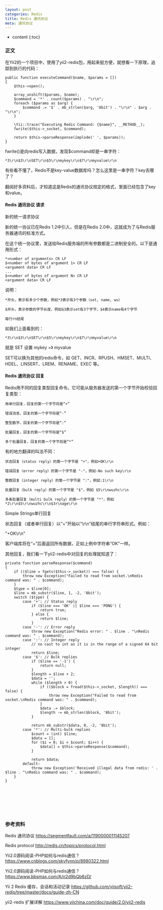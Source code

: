 ```yaml
---
layout: post
categories: Redis
title: Redis 通讯协议
meta: 通讯协议
---
```

* content
{:toc}

### 正文

在Yii2的一个项目中，使用了yii2-redis包，用起来挺方便，就想看一下原理，追踪到执行的代码：
```
public function executeCommand($name, $params = [])
{
    $this->open();

    array_unshift($params, $name);
    $command = '*' . count($params) . "\r\n";
    foreach ($params as $arg) {
        $command .= '$' . mb_strlen($arg, '8bit') . "\r\n" . $arg . "\r\n";
    }

    \Yii::trace("Executing Redis Command: {$name}", __METHOD__);
    fwrite($this->_socket, $command);

    return $this->parseResponse(implode(' ', $params));
}
```

fwrite()是向redis写入数据，发现$command却是一串字符：
```
*3\r\n$3\r\nSET\r\n$5\r\nmykey\r\n$7\r\nmyvalue\r\n
```

有些看不懂了，Redis不是key-value数据库吗？怎么这里是一串字符？key去哪了？

翻阅好多资料后，才知道这是Redis的通讯协议规定的格式，里面已经包含了key和value。

#### Redis 通讯协议 请求

新的统一请求协议

新的统一协议已在Redis 1.2中引入，但是在Redis 2.0中，这就成为了与Redis服务器通讯的标准方式。

在这个统一协议里，发送给Redis服务端的所有参数都是二进制安全的。以下是通用形式：
```
*<number of arguments> CR LF
$<number of bytes of argument 1> CR LF
<argument data> CR LF
...
$<number of bytes of argument N> CR LF
<argument data> CR LF
```

说明：

    *开头，表示有多少个参数，例如*3表示有3个参数（set, name, wu）

    $开头，表示参数的字节长度，例如$3表示set有3个字节，$4表示name有4个字节

    每行rn结尾

如我们上面看到的：
```
*3\r\n$3\r\nSET\r\n$5\r\nmykey\r\n$7\r\nmyvalue\r\n
```

就是 SET 设置 mykey =》 myvalue

SET可以换为其他的redis命令，如 GET、INCR、RPUSH、HMSET、MULTI、HDEL、LINSERT、LREM、RENAME、EXEC 等。

#### Redis 通讯协议 回复

Redis用不同的回复类型回复命令。它可能从服务器发送的第一个字节开始校验回复类型：

    用单行回复，回复的第一个字节将是“+”
    
    错误消息，回复的第一个字节将是“-”
    
    整型数字，回复的第一个字节将是“:”
    
    批量回复，回复的第一个字节将是“$”
    
    多个批量回复，回复的第一个字节将是“*”
    
有的地方翻译的叫法不同：

    状态回复（status reply）的第一个字节是 "+"，例如+OK\r\n

    错误回复（error reply）的第一个字节是 "-"，例如-No such key\r\n

    整数回复（integer reply）的第一个字节是 ":"，例如:1\r\n

    批量回复（bulk reply）的第一个字节是 "$"，例如 $5\r\nwuzhc\r\n

    多条批量回复（multi bulk reply）的第一个字节是 "*"，例如*2\r\n$5\r\nwuzhc\r\n$3r\nage\r\n

    
Simple Strings单行回复

状态回复（或者单行回复）以“+”开始以“\r\n”结尾的单行字符串形式。例如：

"+OK\r\n"

客户端库将在“+”后面返回所有数据，正如上例中字符串“OK”一样。

其他回复，我们看一下yii2-redis中对回复的处理就知道了：
```
private function parseResponse($command)
{
    if (($line = fgets($this->_socket)) === false) {
        throw new Exception("Failed to read from socket.\nRedis command was: " . $command);
    }
    $type = $line[0];
    $line = mb_substr($line, 1, -2, '8bit');
    switch ($type) {
        case '+': // Status reply
            if ($line === 'OK' || $line === 'PONG') {
                return true;
            } else {
                return $line;
            }
        case '-': // Error reply
            throw new Exception("Redis error: " . $line . "\nRedis command was: " . $command);
        case ':': // Integer reply
            // no cast to int as it is in the range of a signed 64 bit integer
            return $line;
        case '$': // Bulk replies
            if ($line == '-1') {
                return null;
            }
            $length = $line + 2;
            $data = '';
            while ($length > 0) {
                if (($block = fread($this->_socket, $length)) === false) {
                    throw new Exception("Failed to read from socket.\nRedis command was: " . $command);
                }
                $data .= $block;
                $length -= mb_strlen($block, '8bit');
            }

            return mb_substr($data, 0, -2, '8bit');
        case '*': // Multi-bulk replies
            $count = (int) $line;
            $data = [];
            for ($i = 0; $i < $count; $i++) {
                $data[] = $this->parseResponse($command);
            }

            return $data;
        default:
            throw new Exception('Received illegal data from redis: ' . $line . "\nRedis command was: " . $command);
    }
}
```

<br/><br/><br/><br/><br/>
### 参考资料

Redis 通讯协议 <https://segmentfault.com/a/1190000011145207>

Redis protocol <http://redis.cn/topics/protocol.html>

Yii2.0源码阅读-PHP如何与redis通信？  <https://www.cnblogs.com/skyfynn/p/8980322.html>

Yii2.0源码阅读-PHP如何与redis通信？ <https://www.bbsmax.com/A/n2d9bQb6zD/>

Yii 2 Redis 缓存，会话和活动记录 <https://github.com/yiisoft/yii2-redis/tree/master/docs/guide-zh-CN>

yii2-redis 扩展详解 <https://www.yiichina.com/doc/guide/2.0/yii2-redis>

